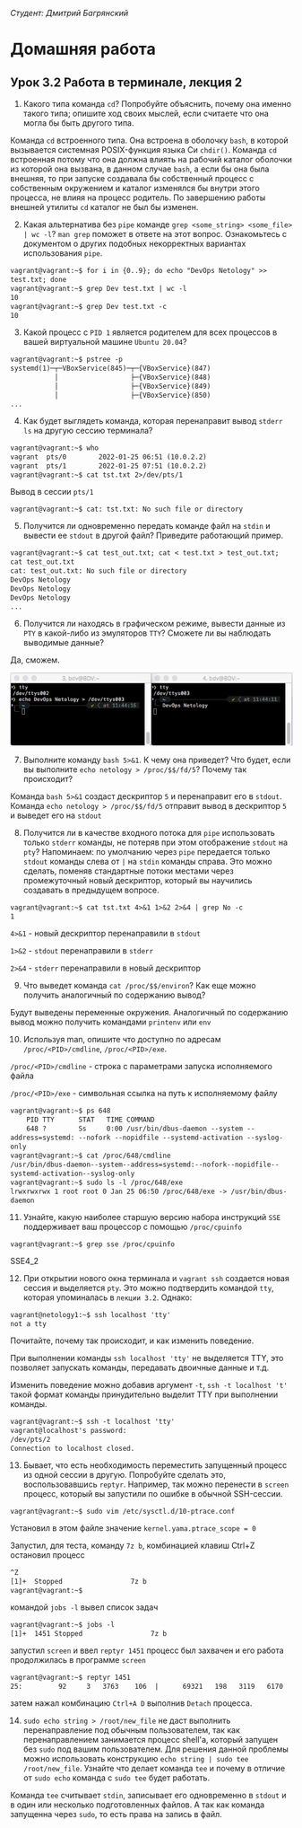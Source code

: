 *Студент: Дмитрий Багрянский*

# Домашняя работа

## Урок 3.2 Работа в терминале, лекция 2

1. Какого типа команда `cd`? Попробуйте объяснить, почему она именно такого типа; опишите ход своих мыслей, если считаете что она могла бы быть другого типа.

Команда `cd` встроенного типа. Она встроена в оболочку `bash`, в которой вызывается системная POSIX-функция языка Си `chdir()`. Команда `cd` встроенная потому что она должна влиять на рабочий каталог оболочки из которой она вызвана, в данном случае `bash`, а если бы она была внешняя, то при запуске создавала бы собственный процесс с собственным окружением и каталог изменялся бы внутри этого процесса, не влияя на процесс родитель. По завершению работы внешней утилиты `cd` каталог не был бы изменен.

2. Какая альтернатива без `pipe` команде `grep <some_string> <some_file> | wc -l`? `man grep` поможет в ответе на этот вопрос. Ознакомьтесь с документом о других подобных некорректных вариантах использования `pipe`.

```
vagrant@vagrant:~$ for i in {0..9}; do echo "DevOps Netology" >> test.txt; done
vagrant@vagrant:~$ grep Dev test.txt | wc -l
10
vagrant@vagrant:~$ grep Dev test.txt -c
10
```

3. Какой процесс с `PID 1` является родителем для всех процессов в вашей виртуальной машине `Ubuntu 20.04`?

```
vagrant@vagrant:~$ pstree -p
systemd(1)─┬─VBoxService(845)─┬─{VBoxService}(847)
           │                  ├─{VBoxService}(848)
           │                  ├─{VBoxService}(849)
           │                  ├─{VBoxService}(850)
...
```

4. Как будет выглядеть команда, которая перенаправит вывод `stderr` `ls` на другую сессию терминала?

```
vagrant@vagrant:~$ who
vagrant  pts/0        2022-01-25 06:51 (10.0.2.2)
vagrant  pts/1        2022-01-25 07:51 (10.0.2.2)
vagrant@vagrant:~$ cat tst.txt 2>/dev/pts/1
```

Вывод в сессии `pts/1`

```
vagrant@vagrant:~$ cat: tst.txt: No such file or directory
```

5. Получится ли одновременно передать команде файл на `stdin` и вывести ее `stdout` в другой файл? Приведите работающий пример.

```
vagrant@vagrant:~$ cat test_out.txt; cat < test.txt > test_out.txt; cat test_out.txt
cat: test_out.txt: No such file or directory
DevOps Netology
DevOps Netology
DevOps Netology
...
```

6. Получится ли находясь в графическом режиме, вывести данные из `PTY` в какой-либо из эмуляторов `TTY`? Сможете ли вы наблюдать выводимые данные?

Да, сможем.

![TTY](img/img6.jpeg)

7. Выполните команду `bash 5>&1`. К чему она приведет? Что будет, если вы выполните `echo netology > /proc/$$/fd/5`? Почему так происходит?

Команда `bash 5>&1` создаст дескриптор `5` и перенаправит его в `stdout`.
Команда `echo netology > /proc/$$/fd/5` отправит вывод в дескриптор `5` и выведет его на `stdout`

8. Получится ли в качестве входного потока для `pipe` использовать только `stderr` команды, не потеряв при этом отображение `stdout` на `pty`? Напоминаем: по умолчанию через `pipe` передается только `stdout` команды слева от `|` на `stdin` команды справа. Это можно сделать, поменяв стандартные потоки местами через промежуточный новый дескриптор, который вы научились создавать в предыдущем вопросе.

```
vagrant@vagrant:~$ cat tst.txt 4>&1 1>&2 2>&4 | grep No -c
1
```
`4>&1` - новый дескриптор перенаправили в `stdout`

`1>&2` - `stdout` перенаправили в `stderr`

`2>&4` - `stderr` перенаправили в новый дескриптор

9. Что выведет команда `cat /proc/$$/environ`? Как еще можно получить аналогичный по содержанию вывод?

Будут выведены переменные окружения. Аналогичный по содержанию вывод можно получить командами `printenv` или `env`

10. Используя man, опишите что доступно по адресам `/proc/<PID>/cmdline`, `/proc/<PID>/exe`.

`/proc/<PID>/cmdline` - строка с параметрами запуска исполняемого файла

`/proc/<PID>/exe` - символьная ссылка на путь к исполняемому файлу

```
vagrant@vagrant:~$ ps 648
    PID TTY      STAT   TIME COMMAND
    648 ?        Ss     0:00 /usr/bin/dbus-daemon --system --address=systemd: --nofork --nopidfile --systemd-activation --syslog-only
vagrant@vagrant:~$ cat /proc/648/cmdline
/usr/bin/dbus-daemon--system--address=systemd:--nofork--nopidfile--systemd-activation--syslog-only
vagrant@vagrant:~$ sudo ls -l /proc/648/exe
lrwxrwxrwx 1 root root 0 Jan 25 06:50 /proc/648/exe -> /usr/bin/dbus-daemon

```

11. Узнайте, какую наиболее старшую версию набора инструкций `SSE` поддерживает ваш процессор с помощью `/proc/cpuinfo`

```
vagrant@vagrant:~$ grep sse /proc/cpuinfo
```

SSE4_2

12. При открытии нового окна терминала и `vagrant ssh` создается новая сессия и выделяется `pty`. Это можно подтвердить командой `tty`, которая упоминалась в `лекции 3.2`. Однако:
```
vagrant@netology1:~$ ssh localhost 'tty'
not a tty
```
Почитайте, почему так происходит, и как изменить поведение.

При выполнении команды `ssh localhost 'tty'` не выделяется TTY, это позволяет запускать команды, передавать двоичные данные и т.д.

Изменить поведение можно добавив аргумент `-t`, `ssh -t localhost 't'` такой формат команды принудительно выделит TTY при выполнении команды.

```
vagrant@vagrant:~$ ssh -t localhost 'tty'
vagrant@localhost's password:
/dev/pts/2
Connection to localhost closed.
```

13. Бывает, что есть необходимость переместить запущенный процесс из одной сессии в другую. Попробуйте сделать это, воспользовавшись `reptyr`. Например, так можно перенести в `screen` процесс, который вы запустили по ошибке в обычной SSH-сессии.

```
vagrant@vagrant:~$ sudo vim /etc/sysctl.d/10-ptrace.conf
```

Установил в этом файле значение `kernel.yama.ptrace_scope = 0`

Запустил, для теста, команду `7z b`, комбинацией клавиш Ctrl+Z остановил процесс

```
^Z
[1]+  Stopped                 7z b
vagrant@vagrant:~$
```

командой `jobs -l` вывел список задач

```
vagrant@vagrant:~$ jobs -l
[1]+  1451 Stopped                 7z b
```

запустил `screen` и ввел `reptyr 1451` процесс был захвачен и его работа продолжилась в программе `screen`

```
vagrant@vagrant:~$ reptyr 1451
25:         92     3   3763    106  |      69321   198   3119   6170
```
затем нажал комбинацию `Ctrl+A D` выполнив `Detach` процесса.  

14. `sudo echo string > /root/new_file` не даст выполнить перенаправление под обычным пользователем, так как перенаправлением занимается процесс shell'а, который запущен без `sudo` под вашим пользователем. Для решения данной проблемы можно использовать конструкцию `echo string | sudo tee /root/new_file`. Узнайте что делает команда `tee` и почему в отличие от `sudo echo` команда с `sudo tee` будет работать.

Команда `tee` считывает `stdin`, записывает его одновременно в `stdout` и в один или несколько подготовленных файлов. А так как команда запущенна через `sudo`, то есть права на запись в файл.
